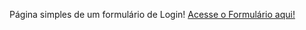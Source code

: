 Página simples de um formulário de Login!
      <a href="https://christianmoreira98.github.io/Login-Page-s/">Acesse o Formulário aqui!</a>